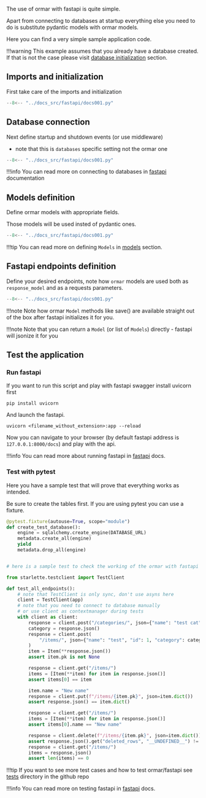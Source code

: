 
The use of ormar with fastapi is quite simple.

Apart from connecting to databases at startup everything else 
you need to do is substitute pydantic models with ormar models.

Here you can find a very simple sample application code.

!!!warning
    This example assumes that you already have a database created. If that is not the case please visit [database initialization][database initialization] section.


## Imports and initialization 

First take care of the imports and initialization 
```python hl_lines="1-12"
--8<-- "../docs_src/fastapi/docs001.py"
```

## Database connection 

Next define startup and shutdown events (or use middleware)
- note that this is `databases` specific setting not the ormar one
```python hl_lines="15-26"
--8<-- "../docs_src/fastapi/docs001.py"
```

!!!info
    You can read more on connecting to databases in [fastapi][fastapi] documentation

## Models definition 

Define ormar models with appropriate fields. 

Those models will be used insted of pydantic ones.
```python hl_lines="29-47"
--8<-- "../docs_src/fastapi/docs001.py"
```

!!!tip
    You can read more on defining `Models` in [models][models] section.

## Fastapi endpoints definition

Define your desired endpoints, note how `ormar` models are used both 
as `response_model` and as a requests parameters.

```python hl_lines="50-79"
--8<-- "../docs_src/fastapi/docs001.py"
```

!!!note
    Note how ormar `Model` methods like save() are available straight out of the box after fastapi initializes it for you.

!!!note
    Note that you can return a `Model` (or list of `Models`) directly - fastapi will jsonize it for you

## Test the application

### Run fastapi

If you want to run this script and play with fastapi swagger install uvicorn first

`pip install uvicorn`

And launch the fastapi.

`uvicorn <filename_without_extension>:app --reload`

Now you can navigate to your browser (by default fastapi address is `127.0.0.1:8000/docs`) and play with the api.

!!!info
    You can read more about running fastapi in [fastapi][fastapi] docs. 

### Test with pytest

Here you have a sample test that will prove that everything works as intended.

Be sure to create the tables first. If you are using pytest you can use a fixture.

```python
@pytest.fixture(autouse=True, scope="module")
def create_test_database():
    engine = sqlalchemy.create_engine(DATABASE_URL)
    metadata.create_all(engine)
    yield
    metadata.drop_all(engine)
```

```python

# here is a sample test to check the working of the ormar with fastapi

from starlette.testclient import TestClient

def test_all_endpoints():
    # note that TestClient is only sync, don't use asyns here
    client = TestClient(app)
    # note that you need to connect to database manually
    # or use client as contextmanager during tests
    with client as client:
        response = client.post("/categories/", json={"name": "test cat"})
        category = response.json()
        response = client.post(
            "/items/", json={"name": "test", "id": 1, "category": category}
        )
        item = Item(**response.json())
        assert item.pk is not None

        response = client.get("/items/")
        items = [Item(**item) for item in response.json()]
        assert items[0] == item

        item.name = "New name"
        response = client.put(f"/items/{item.pk}", json=item.dict())
        assert response.json() == item.dict()

        response = client.get("/items/")
        items = [Item(**item) for item in response.json()]
        assert items[0].name == "New name"

        response = client.delete(f"/items/{item.pk}", json=item.dict())
        assert response.json().get("deleted_rows", "__UNDEFINED__") != "__UNDEFINED__"
        response = client.get("/items/")
        items = response.json()
        assert len(items) == 0
```

!!!tip
    If you want to see more test cases and how to test ormar/fastapi see [tests][tests] directory in the github repo

!!!info
    You can read more on testing fastapi in [fastapi][fastapi] docs. 

[fastapi]: https://fastapi.tiangolo.com/
[models]: ./models.md
[database initialization]:  ../models/#database-initialization-migrations
[tests]: https://github.com/collerek/ormar/tree/master/tests